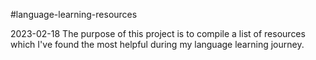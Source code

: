#language-learning-resources

2023-02-18
The purpose of this project is to compile a list of resources which I've found the most helpful during my language learning journey.